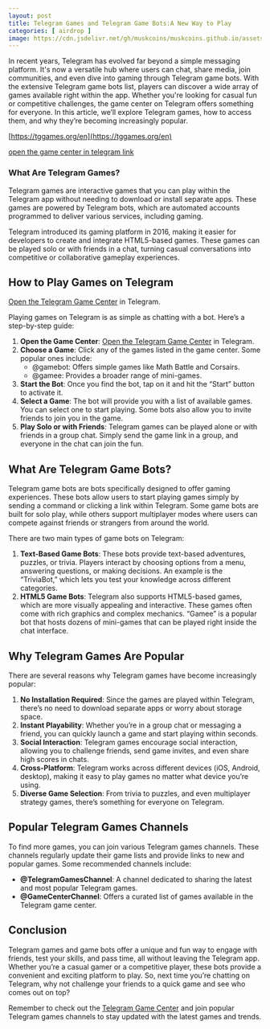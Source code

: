 ```yaml
---
layout: post
title: Telegram Games and Telegram Game Bots:A New Way to Play
categories: [ airdrop ]
image: https://cdn.jsdelivr.net/gh/muskcoins/muskcoins.github.io/assets/images/telegram-game-logo.png
---
```

In recent years, Telegram has evolved far beyond a simple messaging platform. It's now a versatile hub where users can chat, share media, join communities, and even dive into gaming through Telegram game bots. With the extensive Telegram game bots list, players can discover a wide array of games available right within the app. Whether you're looking for casual fun or competitive challenges, the game center on Telegram offers something for everyone. In this article, we’ll explore Telegram games, how to access them, and why they’re becoming increasingly popular.

 [https://tggames.org/en](https://tggames.org/en)
 
 [open the game center in telegram link](https://t.me/tgGameCenterBot/tggame)

### What Are Telegram Games?

Telegram games are interactive games that you can play within the Telegram app without needing to download or install separate apps. These games are powered by Telegram bots, which are automated accounts programmed to deliver various services, including gaming.

Telegram introduced its gaming platform in 2016, making it easier for developers to create and integrate HTML5-based games. These games can be played solo or with friends in a chat, turning casual conversations into competitive or collaborative gameplay experiences.

## How to Play Games on Telegram

[Open the Telegram Game Center](https://t.me/tgGameCenterBot/tggame) in Telegram.

Playing games on Telegram is as simple as chatting with a bot. Here’s a step-by-step guide:

1. **Open the Game Center**: [Open the Telegram Game Center](https://t.me/tgGameCenterBot/tggame) in Telegram.
2. **Choose a Game**: Click any of the games listed in the game center. Some popular ones include:
   - @gamebot: Offers simple games like Math Battle and Corsairs.
   - @gamee: Provides a broader range of mini-games.
3. **Start the Bot**: Once you find the bot, tap on it and hit the “Start” button to activate it.
4. **Select a Game**: The bot will provide you with a list of available games. You can select one to start playing. Some bots also allow you to invite friends to join you in the game.
5. **Play Solo or with Friends**: Telegram games can be played alone or with friends in a group chat. Simply send the game link in a group, and everyone in the chat can join the fun.

## What Are Telegram Game Bots?

Telegram game bots are bots specifically designed to offer gaming experiences. These bots allow users to start playing games simply by sending a command or clicking a link within Telegram. Some game bots are built for solo play, while others support multiplayer modes where users can compete against friends or strangers from around the world.

There are two main types of game bots on Telegram:

1. **Text-Based Game Bots**: These bots provide text-based adventures, puzzles, or trivia. Players interact by choosing options from a menu, answering questions, or making decisions. An example is the “TriviaBot,” which lets you test your knowledge across different categories.
2. **HTML5 Game Bots**: Telegram also supports HTML5-based games, which are more visually appealing and interactive. These games often come with rich graphics and complex mechanics. “Gamee” is a popular bot that hosts dozens of mini-games that can be played right inside the chat interface.

## Why Telegram Games Are Popular

There are several reasons why Telegram games have become increasingly popular:

1. **No Installation Required**: Since the games are played within Telegram, there’s no need to download separate apps or worry about storage space.
2. **Instant Playability**: Whether you’re in a group chat or messaging a friend, you can quickly launch a game and start playing within seconds.
3. **Social Interaction**: Telegram games encourage social interaction, allowing you to challenge friends, send game invites, and even share high scores in chats.
4. **Cross-Platform**: Telegram works across different devices (iOS, Android, desktop), making it easy to play games no matter what device you’re using.
5. **Diverse Game Selection**: From trivia to puzzles, and even multiplayer strategy games, there’s something for everyone on Telegram.

## Popular Telegram Games Channels

To find more games, you can join various Telegram games channels. These channels regularly update their game lists and provide links to new and popular games. Some recommended channels include:

- **@TelegramGamesChannel**: A channel dedicated to sharing the latest and most popular Telegram games.
- **@GameCenterChannel**: Offers a curated list of games available in the Telegram game center.

## Conclusion

Telegram games and game bots offer a unique and fun way to engage with friends, test your skills, and pass time, all without leaving the Telegram app. Whether you’re a casual gamer or a competitive player, these bots provide a convenient and exciting platform to play. So, next time you’re chatting on Telegram, why not challenge your friends to a quick game and see who comes out on top?

Remember to check out the [Telegram Game Center](https://t.me/tgGameCenterBot/tggame) and join popular Telegram games channels to stay updated with the latest games and trends.